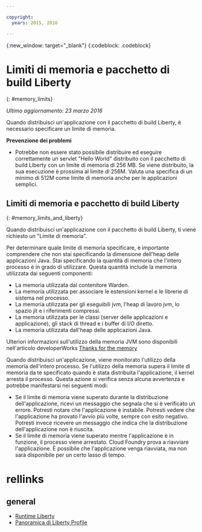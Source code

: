 ```yaml
---

copyright:
  years: 2015, 2016

---
```


{:new_window: target="_blank"}
{:codeblock: .codeblock}

# Limiti di memoria e pacchetto di build Liberty
{: #memory_limits}

*Ultimo aggiornamento: 23 marzo 2016*

Quando distribuisci un'applicazione con il pacchetto di build Liberty, è necessario specificare
un limite di memoria.

**Prevenzione dei problemi**

* Potrebbe non essere stato possibile distribuire
ed eseguire correttamente un servlet "Hello World" distribuito con il pacchetto di build
Liberty con un limite di memoria di 256 MB. Se viene distribuito, la sua esecuzione
è prossima al limite di 256M. Valuta una specifica di un minimo di 512M come
limite di memoria anche per le applicazioni semplici.

## Limiti di memoria e pacchetto di build Liberty
{: #memory_limits_and_liberty}


Quando
distribuisci un'applicazione con il pacchetto di build Liberty, ti viene richiesto
un "Limite di memoria".

Per determinare quale limite di memoria specificare, è
importante comprendere che non stai specificando la dimensione dell'heap delle applicazioni
Java. Stai specificando la quantità di memoria che l'intero processo è in grado di
utilizzare. Questa quantità include la memoria utilizzata dai seguenti componenti:

* La memoria utilizzata dal contenitore Warden.
* La memoria utilizzata per associare le estensioni kernel e le librerie di sistema nel processo.
* La memoria utilizzata per gli eseguibili jvm, l'heap di lavoro jvm, lo spazio jit e i riferimenti compressi.
* La memoria utilizzata per le classi (server delle applicazioni e applicazione), gli stack di thread e i buffer di I/O diretto.
* La memoria utilizzata dall'heap delle applicazioni Java.

Ulteriori informazioni sull'utilizzo della memoria JVM sono disponibili nell'articolo developerWorks [Thanks for the memory](http://www.ibm.com/developerworks/library/j-nativememory-linux/)

Quando distribuisci un'applicazione, viene monitorato l'utilizzo della memoria dell'intero processo. Se l'utilizzo della memoria supera il limite di memoria da te specificato quando è stata distribuita l'applicazione, il kernel arresta il processo. Questa azione si verifica senza alcuna avvertenza e potrebbe manifestarsi nei seguenti modi:

* Se il limite di memoria viene superato durante la distribuzione dell'applicazione, ricevi un messaggio che segnala
che si è verificato un errore. Potresti notare che l'applicazione è instabile. Potresti vedere che l'applicazione ha provato l'avvio più volte, sempre con esito negativo. Potresti invece ricevere un messaggio che indica che la distribuzione dell'applicazione non è riuscita.
* Se il limite di memoria viene superato mentre l'applicazione è in funzione, il processo viene arrestato. Cloud Foundry prova a riavviare l'applicazione. È possibile che l'applicazione venga riavviata, ma non sarà disponibile per un certo lasso di tempo.

# rellinks
## general
* [Runtime Liberty](index.html)
* [Panoramica di Liberty Profile](http://www-01.ibm.com/support/knowledgecenter/SSAW57_8.5.5/com.ibm.websphere.wlp.nd.doc/ae/cwlp_about.html)
